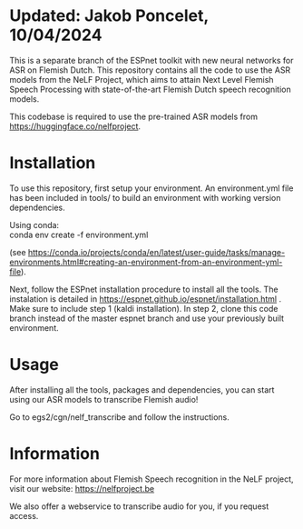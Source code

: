 # Updated: Jakob Poncelet, 10/04/2024

This is a separate branch of the ESPnet toolkit with new neural networks for ASR on Flemish Dutch. This repository contains all the code to use the ASR models from the NeLF Project, which aims to attain Next Level Flemish Speech Processing with state-of-the-art Flemish Dutch speech recognition models.

This codebase is required to use the pre-trained ASR models from https://huggingface.co/nelfproject.

# Installation
To use this repository, first setup your environment. An environment.yml file has been included in tools/ to build an environment with working version dependencies. 

Using conda:    
      conda env create -f environment.yml

(see https://conda.io/projects/conda/en/latest/user-guide/tasks/manage-environments.html#creating-an-environment-from-an-environment-yml-file). 

Next, follow the ESPnet installation procedure to install all the tools. The instalation is detailed in https://espnet.github.io/espnet/installation.html . Make sure to include step 1 (kaldi installation). In step 2, clone this code branch instead of the master espnet branch and use your previously built environment.

# Usage
After installing all the tools, packages and dependencies, you can start using our ASR models to transcribe Flemish audio!

Go to egs2/cgn/nelf_transcribe and follow the instructions.

# Information
For more information about Flemish Speech recognition in the NeLF project, visit our website: https://nelfproject.be 

We also offer a webservice to transcribe audio for you, if you request access.

